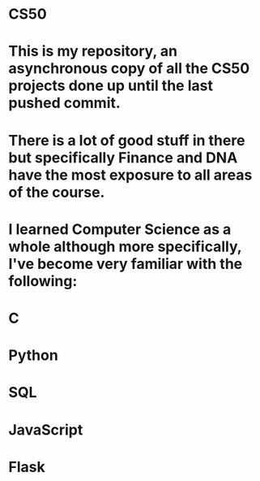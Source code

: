 # CS50

# This is my repository, an asynchronous copy of all the CS50 projects done up until the last pushed commit.


# There is a lot of good stuff in there but specifically Finance and DNA have the most exposure to all areas of the course.

# I learned Computer Science as a whole although more specifically, I've become very familiar with the following:

# C
# Python
# SQL
# JavaScript
# Flask
